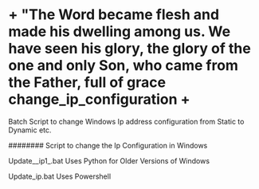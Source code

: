 # + "The Word became flesh and made his dwelling among us. We have seen his glory, the glory of the one and only Son, who came from the Father, full of grace change_ip_configuration +
Batch Script to change Windows Ip address configuration from Static to Dynamic etc.


######## Script to change the Ip Configuration in Windows

Update__ip1_.bat Uses Python for Older Versions of Windows

Update_ip.bat Uses Powershell
